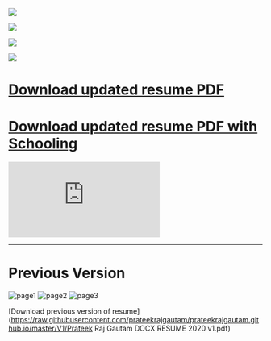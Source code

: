 ![](/PNG-1.png)

![](https://raw.githubusercontent.com/prateekrajgautam/prateekrajgautam.github.io/master/V3/PNG-2.png)

![](https://raw.githubusercontent.com/prateekrajgautam/prateekrajgautam.github.io/master/V3/PNG-3.png)

![](https://raw.githubusercontent.com/prateekrajgautam/prateekrajgautam.github.io/master/V3/PNG-4.png)

# [Download updated resume PDF](https://raw.githubusercontent.com/prateekrajgautam/prateekrajgautam.github.io/master/V3/01_PrateekRajGautam_2021_Resume_with_photo_V3.pdf)

# [Download updated resume PDF with Schooling](https://raw.githubusercontent.com/prateekrajgautam/prateekrajgautam.github.io/master/V3/01_PrateekRajGautam_2021_Resume_with_photo_V3withSchooling.pdf)

![Download updated resume PDF](https://raw.githubusercontent.com/prateekrajgautam/prateekrajgautam.github.io/master/V2/01_PrateekRajGautam_2021_Resume_with_photo_V2.pdf)

---

# Previous Version

![page1](https://raw.githubusercontent.com/prateekrajgautam/prateekrajgautam.github.io/master/V1/1.png)
![page2](https://raw.githubusercontent.com/prateekrajgautam/prateekrajgautam.github.io/master/V1/2.png)
![page3](https://raw.githubusercontent.com/prateekrajgautam/prateekrajgautam.github.io/master/V1/3.png)

[Download previous version of resume](https://raw.githubusercontent.com/prateekrajgautam/prateekrajgautam.github.io/master/V1/Prateek Raj Gautam DOCX RESUME 2020 v1.pdf)

```

```